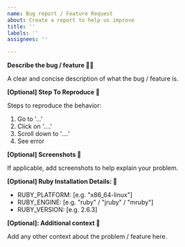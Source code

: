 ```yaml
---
name: Bug report / Feature Request
about: Create a report to help us improve
title: ''
labels: ''
assignees: ''

---
```


**Describe the bug / feature 🐞💡**

A clear and concise description of what the bug / feature is.

**\[Optional\] Step To Reproduce 🎨**

Steps to reproduce the behavior:
1. Go to '...'
2. Click on '....'
3. Scroll down to '....'
4. See error

**\[Optional\] Screenshots 📸**

If applicable, add screenshots to help explain your problem.

**\[Optional\] Ruby Installation Details: 💎**

 - RUBY_PLATFORM: [e.g. "x86_64-linux"]
 - RUBY_ENGINE: [e.g. "ruby" / "jruby" / "mruby"]
 - RUBY_VERSION: [e.g. 2.6.3]

**\[Optional\]: Additional context 📝**

Add any other context about the problem / feature here.
